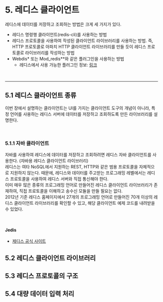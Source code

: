 # 5. 레디스 클라이언트

레디스에 데이터를 저장하고 조회하는 방법은 크게 세 가지가 있다.
 - 레디스 명령행 클라이언트(redis-cli)를 사용하는 방법
 - 레디스 프로토콜을 사용하여 작성된 클라이언트 라이브러리를 사용하는 방법. 즉, HTTP 프로토콜로 아파치 HTTP 클라이언트 라이브러리를 만들 듯이 레디스 프로토콜로 라이브러리를 작성하는 방법
 - Webdis* 또는 Mod_redis**와 같은 플러그인을 사용하는 방법
    - 레디스에서 사용 가능한 플러그인 정보: [링크](http://redis.io/clients)

<br/>

---
## 5.1 레디스 클라이언트 종류

이번 장에서 설명하는 클라이언트는 UI를 가지는 클라이언트 도구의 개념이 아니라, 특정 언어를 사용하는 레디스 서버에 데이터를 저장하고 조회하도록 만든 라이브러리를 설명한다.

<br/>

### 5.1.1 자바 클라이언트

자바를 사용하여 레디스에 데이터를 저장하고 조회하려면 레디스 자바 클라이언트를 사용한다. (자바용 레디스 클라이언트 라이브러리)  
레디스는 여타 NoSQL에서 지원하는 REST, HTTP와 같은 범용 프로토콜을 자체적으로 지원하지 않는다. 때문에, 레디스와 데이터를 주고받는 프로그래밍 레벨에서는 레디스 프로토콜을 사용하여 레디스 서버와 직접 통신해야 한다.  
이미 매우 많은 종류의 프로그래밍 언어로 만들어진 레디스 클라이언트 라이브러리가 존재하여, 직접 프로토콜을 이해하고 송수신 모듈을 만들 필요는 없다.  
2012년 기준 레디스 홈페이지에서 27개의 프로그래밍 언어로 만들어진 70개 이상의 레디스 클라이언트 라이브러리를 확인할 수 있고, 해당 클라이언트 예제 코드를 내려받을 수 있었다.  

<br/>

#### Jedis

 - [제디스 공식 사이트](https://github.com/xetorthio/jedis)



## 5.2 레디스 클라이언트 라이브러리

## 5.3 레디스 프로토콜의 구조

## 5.4 대량 데이터 입력 처리